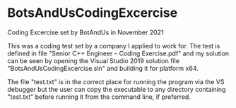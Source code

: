 # BotsAndUsCodingExcercise
Coding Excercise set by BotAndUs in November 2021

This was a coding test set by a company I applied to work for.  The test is defined in file "Senior C++ Engineer – Coding Exercise.pdf" and 
my solution can be seen by opening the Visual Studio 2019 solution file "BotsAndUsCodingExcercise.sln" and building it for platform x64.

The file "test.txt" is in the correct place for running the program via the VS debugger but the user can copy the executable to any directory 
containing "test.txt" before running it from the command line, if preferred.
